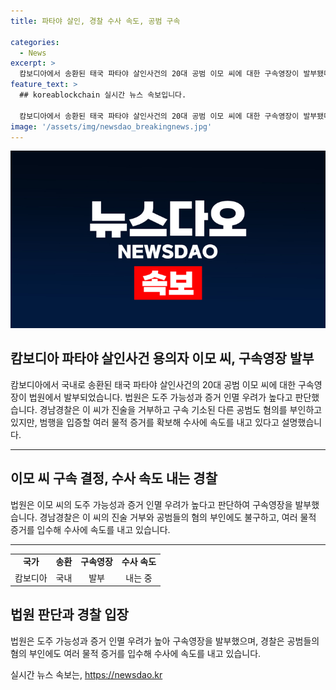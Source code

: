 ```yaml
---
title: 파타야 살인, 경찰 수사 속도, 공범 구속

categories:
  - News
excerpt: >
  캄보디아에서 송환된 태국 파타야 살인사건의 20대 공범 이모 씨에 대한 구속영장이 발부됐다. 이 씨의 도주 가능성과 증거 인멸 우려가 높다고 법원은 판단했으며, 경찰은 진술을 거부하고 있는 이 씨와 공범들의 부인에도 불구하고 범행을 입증할 물적 증거를 확보해 수사에 속도를 내고 있다고 밝혔다. (150자)
feature_text: >
  ## koreablockchain 실시간 뉴스 속보입니다.

  캄보디아에서 송환된 태국 파타야 살인사건의 20대 공범 이모 씨에 대한 구속영장이 발부됐다. 이 씨의 도주 가능성과 증거 인멸 우려가 높다고 법원은 판단했으며, 경찰은 진술을 거부하고 있는 이 씨와 공범들의 부인에도 불구하고 범행을 입증할 물적 증거를 확보해 수사에 속도를 내고 있다고 밝혔다. (150자)
image: '/assets/img/newsdao_breakingnews.jpg'
---
```


<p><img src="/assets/img/newsdao_breakingnews.jpg" alt="koreablockchain 속보" /></p>

<h2 data-ke-size="size26">캄보디아 파타야 살인사건 용의자 이모 씨, 구속영장 발부</h2>

<p data-ke-size="size16">캄보디아에서 국내로 송환된 태국 파타야 살인사건의 20대 공범 이모 씨에 대한 구속영장이 법원에서 발부되었습니다. 법원은 도주 가능성과 증거 인멸 우려가 높다고 판단했습니다. 경남경찰은 이 씨가 진술을 거부하고 구속 기소된 다른 공범도 혐의를 부인하고 있지만, 범행을 입증할 여러 물적 증거를 확보해 수사에 속도를 내고 있다고 설명했습니다.</p>

<hr>

<h2 data-ke-size="size26">이모 씨 구속 결정, 수사 속도 내는 경찰</h2>

<p data-ke-size="size16">법원은 이모 씨의 도주 가능성과 증거 인멸 우려가 높다고 판단하여 구속영장을 발부했습니다. 경남경찰은 이 씨의 진술 거부와 공범들의 혐의 부인에도 불구하고, 여러 물적 증거를 입수해 수사에 속도를 내고 있습니다.</p>

<hr>

<table>
  <tr>
    <td style="text-align: center; height: 17px;"><b>국가</b></td>
    <td style="text-align: center; height: 17px;"><b>송환</b></td>
    <td style="text-align: center; height: 17px;"><b>구속영장</b></td>
    <td style="text-align: center; height: 17px;"><b>수사 속도</b></td>
  </tr>
  <tr>
    <td style="text-align: center; height: 17px;">캄보디아</td>
    <td style="text-align: center; height: 17px;">국내</td>
    <td style="text-align: center; height: 17px;">발부</td>
    <td style="text-align: center; height: 17px;">내는 중</td>
  </tr>
</table>

<h2 data-ke-size="size26">법원 판단과 경찰 입장</h2>

<p data-ke-size="size16">법원은 도주 가능성과 증거 인멸 우려가 높아 구속영장을 발부했으며, 경찰은 공범들의 혐의 부인에도 여러 물적 증거를 입수해 수사에 속도를 내고 있습니다.</p>
실시간 뉴스 속보는, <a href="https://newsdao.kr" rel="dofollow">https://newsdao.kr</a>


